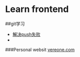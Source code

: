 # Learn frontend

##git学习

* [解决push失败](http://stackoverflow.com/questions/24114676/git-error-failed-to-push-some-refs-to#)
* 

###Personal websit
[vereone.com](http://vereone.com/)
